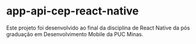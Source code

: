 # app-api-cep-react-native
Este projeto foi desenvolvido ao final da disciplina de React Native da pós graduação em Desenvolvimento Mobile da PUC Minas. 
